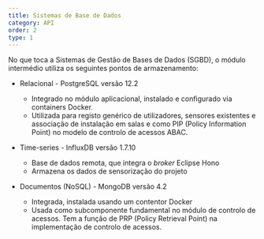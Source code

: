 ```yaml
---
title: Sistemas de Base de Dados
category: API
order: 2
type: 1
---
```


No que toca a Sistemas de Gestão de Bases de Dados (SGBD), o módulo intermédio utiliza os seguintes pontos de armazenamento:

- Relacional - PostgreSQL versão 12.2
    - Integrado no módulo aplicacional, instalado e configurado via containers Docker.
    - Utilizada para registo genérico de utilizadores, sensores existentes e associação de instalação em salas e como PIP (Policy Information Point) no modelo de controlo de acessos ABAC.

- Time-series - InfluxDB versão 1.7.10
    - Base de dados remota, que integra o *broker* Eclipse Hono
    - Armazena os dados de sensorização do projeto

- Documentos (NoSQL) - MongoDB versão 4.2
    - Integrada, instalada usando um contentor Docker
    - Usada como subcomponente fundamental no módulo de controlo de acessos. Tem a função de PRP (Policy Retrieval Point) na implementação de controlo de acessos.
